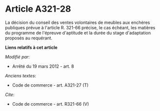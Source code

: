 # Article A321-28

La décision du conseil des ventes volontaires de meubles aux enchères publiques prévue à l'article R. 321-66 précise, le cas
échéant, les matières du programme de l'épreuve d'aptitude et la durée du stage d'adaptation proposés au requérant.

**Liens relatifs à cet article**

_Modifié par_:

  - Arrêté du 19 mars 2012 - art. 8

_Anciens textes_:

  - Code de commerce - art. A321-27 (T)

_Cite_:

  - Code de commerce - art. R321-66 (V)

